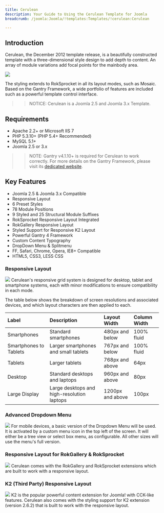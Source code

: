 ```yaml
---
title: Cerulean
description: Your Guide to Using the Cerulean Template for Joomla
breadcrumb: /joomla:Joomla/!templates:Templates/!cerulean:Cerulean

---
```


Introduction
-----
Cerulean, the December 2012 template release, is a beautifully constructed template with a three-dimensional style design to add depth to content. An array of module variations add focal points for the mainbody area.

![][cerulean]

The styling extends to RokSprocket in all its layout modes, such as Mosaic. Based on the Gantry Framework, a wide portfolio of features are included such as a powerful template control interface.

>> NOTICE: Cerulean is a Joomla 2.5 and Joomla 3.x Template.

Requirements
-----
* Apache 2.2+ or Microsoft IIS 7
* PHP 5.3.10+ (PHP 5.4+ Recommended)
* MySQL 5.1+
* Joomla 2.5 or 3.x

>> NOTE: Gantry v4.1.10+ is required for Cerulean to work correctly. For more details on the Gantry Framework, please visit its [dedicated website](http://gantry.org).

Key Features
-----
* Joomla 2.5 & Joomla 3.x Compatible
* Responsive Layout
* 6 Preset Styles
* 78 Module Positions
* 9 Styled and 25 Structural Module Suffixes
* RokSprocket Responsive Layout Integrated
* RokGallery Responsive Layout
* Styled Support for Responsive K2 Layout
* Powerful Gantry 4 Framework
* Custom Content Typography
* DropDown Menu & Splitmenu
* FF, Safari, Chrome, Opera, IE8+ Compatible
* HTML5, CSS3, LESS CSS

### Responsive Layout
![][responsive]
Cerulean's responsive grid system is designed for desktop, tablet and smartphone systems, each with minor modifications to ensure compatibility in each mode.

The table below shows the breakdown of screen resolutions and associated devices, and which layout characters are then applied to each.

| Label                  | Description                                | Layout Width     | Column Width |  
| :--------------------- | :----------------------------------------- | :--------------- | :----------- |  
| Smartphones            | Standard smartphones                       | 480px and below  | 100% fluid   |  
| Smartphones to Tablets | Larger smartphones and small tablets       | 767px and below  | 100% fluid   |  
| Tablets                | Larger tablets                             | 768px and above  | 64px         |  
| Desktop                | Standard desktops and laptops              | 960px and above  | 80px         |  
| Large Display          | Large desktops and high-resolution laptops | 1200px and above | 100px        | 

### Advanced Dropdown Menu
![][dropdown]
For mobile devices, a basic version of the Dropdown Menu will be used. It is activated by a custom menu icon in the top left of the screen. It will either be a tree view or select box menu, as configurable. All other sizes will use the menu's full version.

### Responsive Layout for RokGallery & RokSprocket
![][rokgallery]
Cerulean comes with the RokGallery and RokSprocket extensions which are built to work with a responsive layout.

### K2 (Third Party) Responsive Layout
![][k2]
K2 is the popular powerful content extension for Joomla! with CCK-like features. Cerulean also comes with the styling support for K2 extension (version 2.6.2) that is built to work with the responsive layout.

[gantry]: http://gantry.org
[cerulean]: assets/cerulean2.jpeg
[responsive]: assets/responsive.jpg
[rokgallery]: assets/rokgallery.jpg
[dropdown]: assets/dropdown.jpg
[filezilla]: https://filezilla-project.org
[launcher]: ../../start/rocketlauncher.md
[strips]: assets/strips.jpg
[k2]: assets/k2.jpg